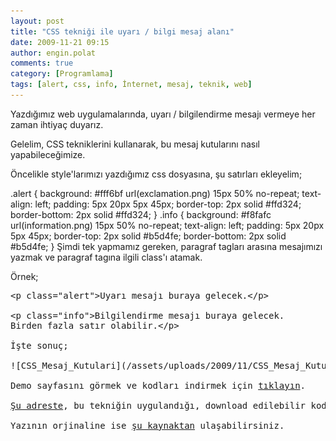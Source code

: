```yaml
---
layout: post
title: "CSS tekniği ile uyarı / bilgi mesaj alanı"
date: 2009-11-21 09:15
author: engin.polat
comments: true
category: [Programlama]
tags: [alert, css, info, İnternet, mesaj, teknik, web]
---
```

Yazdığımız web uygulamalarında, uyarı / bilgilendirme mesajı vermeye her zaman ihtiyaç duyarız.

Gelelim, CSS tekniklerini kullanarak, bu mesaj kutularını nasıl yapabileceğimize.

Öncelikle style'larımızı yazdığımız css dosyasına, şu satırları ekleyelim;


.alert
{
  background: #fff6bf url(exclamation.png) 15px 50% no-repeat;
  text-align: left;
  padding: 5px 20px 5px 45px;
  border-top: 2px solid #ffd324;
  border-bottom: 2px solid #ffd324;
}
.info
{
  background: #f8fafc url(information.png) 15px 50% no-repeat;
  text-align: left;
  padding: 5px 20px 5px 45px;
  border-top: 2px solid #b5d4fe;
  border-bottom: 2px solid #b5d4fe;
}</pre>
Şimdi tek yapmamız gereken, paragraf tagları arasına mesajımızı yazmak ve paragraf tagına ilgili class'ı atamak.

Örnek;
<pre class="brush:html">&lt;p class="alert"&gt;Uyarı mesajı buraya gelecek.&lt;/p&gt;

&lt;p class="info"&gt;Bilgilendirme mesajı buraya gelecek.
Birden fazla satır olabilir.&lt;/p&gt;

İşte sonuç;

![CSS_Mesaj_Kutulari](/assets/uploads/2009/11/CSS_Mesaj_Kutulari.png "CSS_Mesaj_Kutulari")

Demo sayfasını görmek ve kodları indirmek için <a title="http://www.enginpolat.com" href="/assets/uploads/2009/11/MesajKutulari.html" target="_blank">tıklayın</a>.

<a title="eBurhan" href="http://www.eburhan.com/css-ile-hazirladigim-mesaj-kutulari/" target="_blank">Şu adreste</a>, bu tekniğin uygulandığı, download edilebilir kodları bulabilirsiniz.

Yazının orjinaline ise <a title="Bioneural" href="http://www.bioneural.net/2006/04/01/create-a-valid-css-alert-message/" target="_blank">şu kaynaktan</a> ulaşabilirsiniz.

